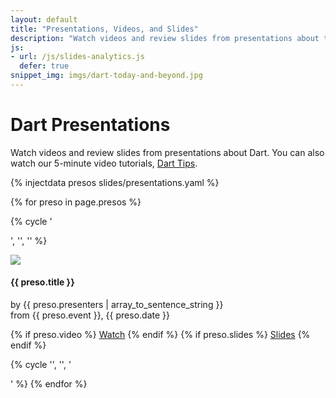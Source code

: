 ```yaml
---
layout: default
title: "Presentations, Videos, and Slides"
description: "Watch videos and review slides from presentations about the Dart web programming language and tools."
js:
- url: /js/slides-analytics.js
  defer: true
snippet_img: imgs/dart-today-and-beyond.jpg
---
```


# Dart Presentations

Watch videos and review slides from presentations about Dart.
You can also watch our 5-minute video tutorials, [Dart Tips](/dart-tips/).

{% injectdata presos slides/presentations.yaml %}


<!-- XXXX don't set width/height on images, just use 640x360 -->

{% for preso in page.presos %}

<!-- create a row for every three presos -->
{% cycle '<div class="row">', '', '' %}

<div class="presentation col-md-4" id="{{ preso.short }}">
  <div class="thumbnail">
    <img class="screenshot" src="imgs/{{ preso.short }}.jpg">
    <div class="caption">
      <h4 class="title">{{ preso.title }}</h4>
      <p>
        by {{ preso.presenters | array_to_sentence_string }}<br>
        from {{ preso.event }}, {{ preso.date }}
      </p>
      <p class="buttons">
        {% if preso.video %}
        <a href="{{ preso.video }}" target="_blank" class="btn btn-primary"><i class="glyphicon glyphicon-film"> </i> Watch</a>
        {% endif %}
        {% if preso.slides %}
        <a href="{{ preso.slides }}" target="_blank" class="btn btn-primary"><i class="glyphicon glyphicon-picture"> </i> Slides</a>
        {% endif %}
      </p>
    </div>
  </div>
</div>

{% cycle '', '', '</div>' %}
{% endfor %}



